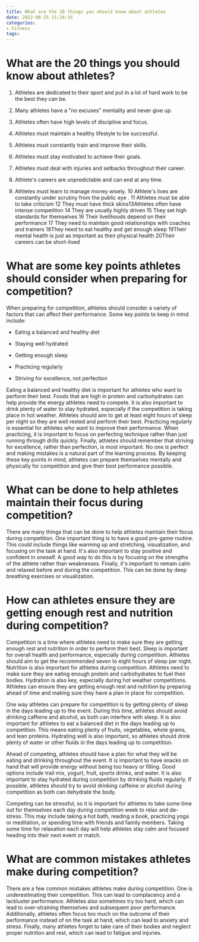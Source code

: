 ```yaml
---
title: What are the 20 things you should know about athletes
date: 2022-08-25 21:24:33
categories:
- Fitness
tags:
---
```



#  What are the 20 things you should know about athletes?

1. Athletes are dedicated to their sport and put in a lot of hard work to be the best they can be.

2. Many athletes have a "no excuses" mentality and never give up.

3. Athletes often have high levels of discipline and focus.

4. Athletes must maintain a healthy lifestyle to be successful.

5. Athletes must constantly train and improve their skills.

6. Athletes must stay motivated to achieve their goals.

7. Athletes must deal with injuries and setbacks throughout their career.

8. Athlete's careers are unpredictable and can end at any time.

9. Athletes must learn to manage money wisely.
10 Athlete's lives are constantly under scrutiny from the public eye . 11 Athletes must be able to take criticism 12 They must have thick skins13Athletes often have intense competition 14 They are usually highly driven 15 They set high standards for themselves 16 Their livelihoods depend on their performance 17 They need to maintain good relationships with coaches and trainers 18They need to eat healthy and get enough sleep 19Their mental health is just as important as their physical health 20Their careers can be short-lived

#  What are some key points athletes should consider when preparing for competition?

When preparing for competition, athletes should consider a variety of factors that can affect their performance. Some key points to keep in mind include:

- Eating a balanced and healthy diet

- Staying well hydrated

- Getting enough sleep

- Practicing regularly

- Striving for excellence, not perfection

Eating a balanced and healthy diet is important for athletes who want to perform their best. Foods that are high in protein and carbohydrates can help provide the energy athletes need to compete. It is also important to drink plenty of water to stay hydrated, especially if the competition is taking place in hot weather. Athletes should aim to get at least eight hours of sleep per night so they are well rested and perform their best. Practicing regularly is essential for athletes who want to improve their performance. When practicing, it is important to focus on perfecting technique rather than just running through drills quickly. Finally, athletes should remember that striving for excellence, rather than perfection, is most important. No one is perfect and making mistakes is a natural part of the learning process. By keeping these key points in mind, athletes can prepare themselves mentally and physically for competition and give their best performance possible.

#  What can be done to help athletes maintain their focus during competition?

There are many things that can be done to help athletes maintain their focus during competition. One important thing is to have a good pre-game routine. This could include things like warming up and stretching, visualization, and focusing on the task at hand. It's also important to stay positive and confident in oneself. A good way to do this is by focusing on the strengths of the athlete rather than weaknesses. Finally, it's important to remain calm and relaxed before and during the competition. This can be done by deep breathing exercises or visualization.

#  How can athletes ensure they are getting enough rest and nutrition during competition?

Competition is a time where athletes need to make sure they are getting enough rest and nutrition in order to perform their best. Sleep is important for overall health and performance, especially during competition. Athletes should aim to get the recommended seven to eight hours of sleep per night. Nutrition is also important for athletes during competition. Athletes need to make sure they are eating enough protein and carbohydrates to fuel their bodies. Hydration is also key, especially during hot weather competitions. Athletes can ensure they are getting enough rest and nutrition by preparing ahead of time and making sure they have a plan in place for competition.

One way athletes can prepare for competition is by getting plenty of sleep in the days leading up to the event. During this time, athletes should avoid drinking caffeine and alcohol, as both can interfere with sleep. It is also important for athletes to eat a balanced diet in the days leading up to competition. This means eating plenty of fruits, vegetables, whole grains, and lean proteins. Hydrating well is also important, so athletes should drink plenty of water or other fluids in the days leading up to competition.

Ahead of competing, athletes should have a plan for what they will be eating and drinking throughout the event. It is important to have snacks on hand that will provide energy without being too heavy or filling. Good options include trail mix, yogurt, fruit, sports drinks, and water. It is also important to stay hydrated during competition by drinking fluids regularly. If possible, athletes should try to avoid drinking caffeine or alcohol during competition as both can dehydrate the body.

Competing can be stressful, so it is important for athletes to take some time out for themselves each day during competition week to relax and de-stress. This may include taking a hot bath, reading a book, practicing yoga or meditation, or spending time with friends and family members. Taking some time for relaxation each day will help athletes stay calm and focused heading into their next event or match.

#  What are common mistakes athletes make during competition?

There are a few common mistakes athletes make during competition. One is underestimating their competition. This can lead to complacency and a lackluster performance. Athletes also sometimes try too hard, which can lead to over-straining themselves and subsequent poor performance. Additionally, athletes often focus too much on the outcome of their performance instead of on the task at hand, which can lead to anxiety and stress. Finally, many athletes forget to take care of their bodies and neglect proper nutrition and rest, which can lead to fatigue and injuries.